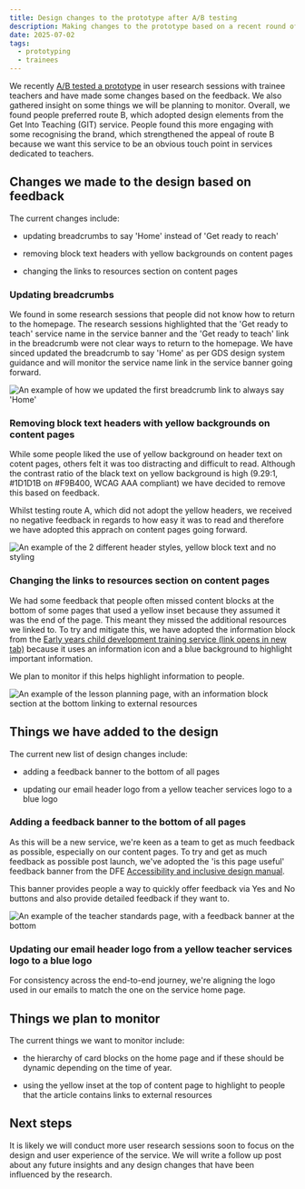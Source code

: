 ```yaml
---
title: Design changes to the prototype after A/B testing 
description: Making changes to the prototype based on a recent round of user research.
date: 2025-07-02
tags:
  - prototyping
  - trainees
---
```


We recently [A/B tested a prototype](/teacher-success/ab-testing-prototype/) in user research sessions with trainee teachers and have made some changes based on the feedback. We also gathered insight on some things we will be planning to monitor. Overall, we found people preferred route B, which adopted design elements from the Get Into Teaching (GIT) service. People found this more engaging with some recognising the brand, which strengthened the appeal of route B because we want this service to be an obvious touch point in services dedicated to teachers.

## Changes we made to the design based on feedback

The current changes include:

* updating breadcrumbs to say 'Home' instead of 'Get ready to reach'

* removing block text headers with yellow backgrounds on content pages

* changing the links to resources section on content pages

### Updating breadcrumbs

We found in some research sessions that people did not know how to return to the homepage. The research sessions highlighted that the 'Get ready to teach' service name in the service banner and the 'Get ready to teach' link in the breadcrumb were not clear ways to return to the homepage. We have sinced updated the breadcrumb to say 'Home' as per GDS design system guidance and will monitor the service name link in the service banner going forward.

![An example of how we updated the first breadcrumb link to always say 'Home'](breadcrumbs.png)

### Removing block text headers with yellow backgrounds on content pages

While some people liked the use of yellow background on header text on cotent pages, others felt it was too distracting and difficult to read. Although the contrast ratio of the black text on yellow background is high (9.29:1, #1D1D1B on #F9B400, WCAG AAA compliant) we have decided to remove this based on feedback. 

Whilst testing route A, which did not adopt the yellow headers, we received no negative feedback in regards to how easy it was to read and therefore we have adopted this apprach on content pages going forward.

![An example of the 2 different header styles, yellow block text and no styling](blockheaders.png)

### Changing the links to resources section on content pages

We had some feedback that people often missed content blocks at the bottom of some pages that used a yellow inset because they assumed it was the end of the page. This meant they missed the additional resources we linked to. To try and mitigate this, we have adopted the information block from the <a href="https://child-development-training.education.gov.uk/" target="_blank" rel="noopener noreferrer">Early years child development training service (link opens in new tab)</a> because it uses an information icon and a blue background to highlight important information.

We plan to monitor if this helps highlight information to people.

![An example of the lesson planning page, with an information block section at the bottom linking to external resources](lessonplanning.png)

## Things we have added to the design

The current new list of design changes include:

* adding a feedback banner to the bottom of all pages

* updating our email header logo from a yellow teacher services logo to a blue logo

### Adding a feedback banner to the bottom of all pages

As this will be a new service, we're keen as a team to get as much feedback as possible, especially on our content pages. To try and get as much feedback as possible post launch, we've adopted the 'is this page useful' feedback banner from the DFE <a href="https://accessibility.education.gov.uk/" target="_blank" rel="noopener noreferrer">Accessibility and inclusive design manual</a>.

This banner provides people a way to quickly offer feedback via Yes and No buttons and also provide detailed feedback if they want to.

![An example of the teacher standards page, with a feedback banner at the bottom](teacherstandards.png)

### Updating our email header logo from a yellow teacher services logo to a blue logo

For consistency across the end-to-end journey, we're aligning the logo used in our emails to match the one on the service home page. 

## Things we plan to monitor

The current things we want to monitor include:

* the hierarchy of card blocks on the home page and if these should be dynamic depending on the time of year.

* using the yellow inset at the top of content page to highlight to people that the article contains links to external resources

## Next steps

It is likely we will conduct more user research sessions soon to focus on the design and user experience of the service. We will write a follow up post about any future insights and any design changes that have been influenced by the research.
